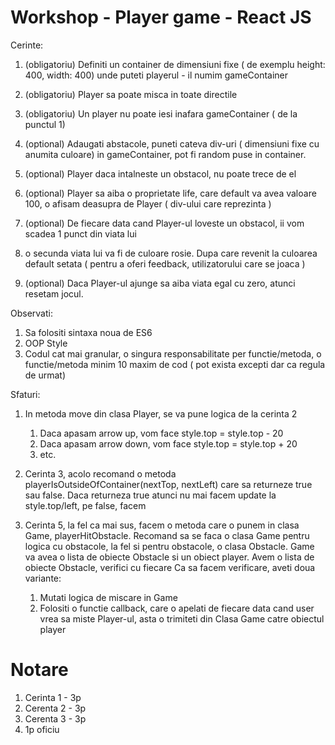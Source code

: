 # Workshop - Player game - React JS

Cerinte:
1. (obligatoriu) Definiti un container de dimensiuni fixe ( de exemplu height: 400, width: 400) unde puteti playerul - il numim gameContainer

2. (obligatoriu) Player sa poate misca in toate directile

3. (obligatoriu) Un player nu poate iesi inafara gameContainer ( de la punctul 1)

4. (optional) Adaugati abstacole, puneti cateva div-uri ( dimensiuni fixe cu anumita culoare) in gameContainer, pot fi random puse in container.

5. (optional) Player daca intalneste un obstacol, nu poate trece de el

6. (optional) Player sa aiba o proprietate life, care default va avea valoare 100, o afisam deasupra  de Player ( div-ului care reprezinta )

7. (optional) De fiecare data cand Player-ul loveste un obstacol, ii vom scadea 1 punct din viata lui 
  1. o secunda viata lui va fi de culoare rosie. Dupa care revenit la culoarea default setata ( pentru a oferi feedback, utilizatorului care se joaca )

8. (optional) Daca Player-ul ajunge sa aiba viata egal cu zero, atunci resetam jocul.

Observati:
1. Sa folositi sintaxa noua de ES6
2. OOP Style
3. Codul cat mai granular, o singura responsabilitate per functie/metoda, o functie/metoda minim 10 maxim de cod ( pot exista excepti dar ca regula de urmat)

Sfaturi:

1. In metoda move din clasa Player, se va pune logica de la cerinta 2
   1. Daca apasam arrow up, vom face style.top = style.top - 20
   2. Daca apasam arrow down, vom face style.top = style.top + 20
   3. etc.
2. Cerinta 3, acolo recomand o metoda playerIsOutsideOfContainer(nextTop, nextLeft) care sa returneze true sau false. Daca returneza true atunci nu mai facem update la style.top/left, pe false, facem
3. Cerinta 5, la fel ca mai sus, facem o metoda care o punem in clasa Game, playerHitObstacle. Recomand sa se faca o clasa Game pentru logica cu obstacole, la fel si pentru obstacole, o clasa Obstacle. Game va avea o lista de obiecte Obstacle si un obiect player. Avem o lista de obiecte Obstacle, verifici cu fiecare
Ca sa facem verificare, aveti doua variante:

   1. Mutati logica de miscare in Game
   2. Folositi o functie callback, care o apelati de fiecare data cand user vrea sa miste Player-ul, asta o trimiteti din Clasa Game catre obiectul player

# Notare
1. Cerinta 1 - 3p
2. Cerenta 2 - 3p
3. Cerenta 3 - 3p
4. 1p oficiu
